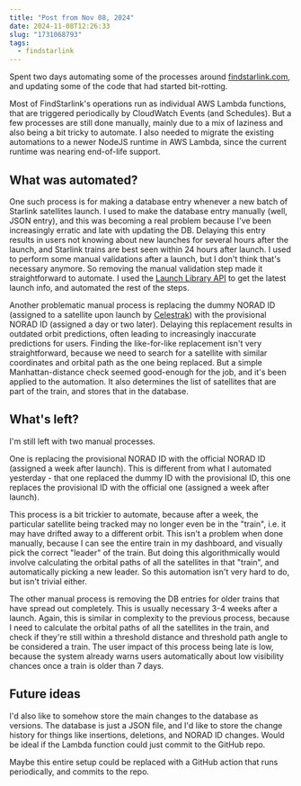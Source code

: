 ```yaml
---
title: "Post from Nov 08, 2024"
date: 2024-11-08T12:26:33
slug: "1731068793"
tags:
  - findstarlink
---
```


Spent two days automating some of the processes around [findstarlink.com](https://findstarlink.com), and updating some of the code that had started bit-rotting.

Most of FindStarlink's operations run as individual AWS Lambda functions, that are triggered periodically by CloudWatch Events (and Schedules). But a few processes are still done manually, mainly due to a mix of laziness and also being a bit tricky to automate. I also needed to migrate the existing automations to a newer NodeJS runtime in AWS Lambda, since the current runtime was nearing end-of-life support.

## What was automated?

One such process is for making a database entry whenever a new batch of Starlink satellites launch. I used to make the database entry manually (well, JSON entry), and this was becoming a real problem because I've been increasingly erratic and late with updating the DB. Delaying this entry results in users not knowing about new launches for several hours after the launch, and Starlink trains are best seen within 24 hours after launch. I used to perform some manual validations after a launch, but I don't think that's necessary anymore. So removing the manual validation step made it straightforward to automate. I used the [Launch Library API](https://ll.thespacedevs.com/2.2.0/launch/previous/?search=starlink&limit=1) to get the latest launch info, and automated the rest of the steps.

Another problematic manual process is replacing the dummy NORAD ID (assigned to a satellite upon launch by [Celestrak](https://celestrak.org/)) with the provisional NORAD ID (assigned a day or two later). Delaying this replacement results in outdated orbit predictions, often leading to increasingly inaccurate predictions for users. Finding the like-for-like replacement isn't very straightforward, because we need to search for a satellite with similar coordinates and orbital path as the one being replaced. But a simple Manhattan-distance check seemed good-enough for the job, and it's been applied to the automation. It also determines the list of satellites that are part of the train, and stores that in the database.

## What's left?

I'm still left with two manual processes.

One is replacing the provisional NORAD ID with the official NORAD ID (assigned a week after launch). This is different from what I automated yesterday - that one replaced the dummy ID with the provisional ID, this one replaces the provisional ID with the official one (assigned a week after launch).

This process is a bit trickier to automate, because after a week, the particular satellite being tracked may no longer even be in the "train", i.e. it may have drifted away to a different orbit. This isn't a problem when done manually, because I can see the entire train in my dashboard, and visually pick the correct "leader" of the train. But doing this algorithmically would involve calculating the orbital paths of all the satellites in that "train", and automatically picking a new leader. So this automation isn't very hard to do, but isn't trivial either.

The other manual process is removing the DB entries for older trains that have spread out completely. This is usually necessary 3-4 weeks after a launch. Again, this is similar in complexity to the previous process, because I need to calculate the orbital paths of all the satellites in the train, and check if they're still within a threshold distance and threshold path angle to be considered a train. The user impact of this process being late is low, because the system already warns users automatically about low visibility chances once a train is older than 7 days.

## Future ideas

I'd also like to somehow store the main changes to the database as versions. The database is just a JSON file, and I'd like to store the change history for things like insertions, deletions, and NORAD ID changes. Would be ideal if the Lambda function could just commit to the GitHub repo.

Maybe this entire setup could be replaced with a GitHub action that runs periodically, and commits to the repo.